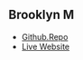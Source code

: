 ## Brooklyn M

- [Github.Repo](https://github.com/BMS883/Final-Project)
- [Live Website](https://bms883.github.io/Final-Project/)

